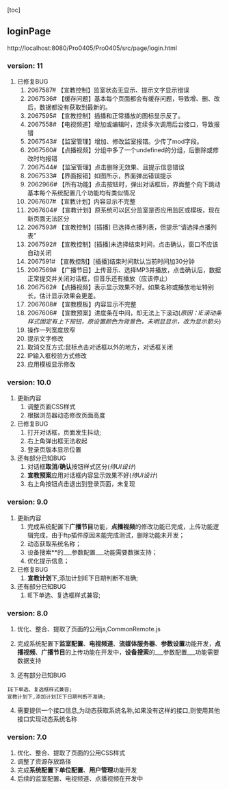 [toc]


##	loginPage

 http://localhost:8080/Pro0405/Pro0405/src/page/login.html

###	version: 11

1. 已修复BUG
   1. 2067587# 【宣教控制】监室状态无显示、提示文字显示错误
   2. 2067536# 【缓存问题】基本每个页面都会有缓存问题，导致增、删、改后，数据都没有获取到最新的。
   3. 2067595# 【宣教控制】插播和正常播放的图标显示反了。
   4. 2067558# 【电视频道】增加或编辑时，连续多次调用后台接口，导致报错
   5. 2067543# 【监室管理】增加、修改监室报错。少传了mod字段。
   6. 2067560# 【点播视频】分组中多了一个undefined的分组，后删除或修改时均报错
   7. 2067544# 【监室管理】点击删除无效果、且提示信息错误
   8. 2067533# 【界面报错】如图所示，界面弹出错误提示
   9. 2062966# 【所有功能】点击按钮时，弹出对话框后，界面整个向下跳动 基本每个系统配置几个功能均有类似情况
   10. 2067607# 【宣教计划】内容显示不完整
   11. 2067604# 【宣教计划】原系统可以区分监室是否应用监区或模板，现在新页面无法区分
   12. 2067593# 【宣教控制】[插播] 已选择点播列表，但提示“请选择点播列表”
   13. 2067592# 【宣教控制】[插播]未选择结束时间，点击确认，窗口不应该自动关闭
   14. 2067591# 【宣教控制】[插播]结束时间默认当前时间加30分钟
   15. 2067569# 【广播节目】上传音乐、选择MP3并播放，点击确认后，数据正常提交并关闭对话框，但音乐还有播放（应该停止）
   16. 2067562# 【点播视频】表示显示效果不好。如果名称或播放地址特别长，估计显示效果会更差。
   17. 2067608# 【宣教模板】内容显示不完整
   18. 2067606# 【宣教预案】进度条在中间，却无法上下滚动(_原因：IE滚动条样式固定有上下按钮，原设置颜色为背景色，未明显显示，改为显示箭头_)
   19. 操作一列宽度放窄
   20. 提示文字修改
   21. 取消交互方式:鼠标点击对话框以外的地方，对话框关闭
   22. IP输入框校验方式修改
   23. 应用模板显示修改

###	version: 10.0

1. 更新内容
   1. 调整页面CSS样式
   2. 根据浏览器动态修改页面高度
2. 已修复BUG
   1. 打开对话框，页面发生抖动;
   2. 右上角弹出框无法收起
   3. 登录页版本显示位置
3. 还有部分已知BUG
   1. 对话框**取消**/**确认**按钮样式区分(_待UI设计_)
   2. **宣教预案**应用对话框内容显示效果不好(_待UI设计_)
   3. 右上角按钮点击退出到登录页面，未复现

###	version: 9.0

1. 更新内容
   1. 完成系统配置下**广播节目**功能，**点播视频**的修改功能已完成，上传功能逻辑完成，由于ftp插件原因未能完成测试，删除功能未开发；
   2. 动态获取系统名称；
   3. 设备搜索**的___参数配置___功能需要数据支持；
   4. 优化提示信息；
2. 已修复BUG
   1. **宣教计划**下,添加计划IE下日期判断不准确;
3. 还有部分已知BUG
   1. IE下单选、复选框样式兼容;

  

###	version: 8.0

1. 优化、整合、提取了页面的公用js,CommonRemote.js

2. 完成系统配置下**监室配置**、**电视频道**、**流媒体服务器**、**参数设置**功能开发，**点播视频**、**广播节目**的上传功能在开发中，**设备搜索**的___参数配置___功能需要数据支持

3. 还有部分已知BUG

  ```
  IE下单选、复选框样式兼容;
  宣教计划下,添加计划IE下日期判断不准确;
  ```

  

4. 需要提供一个接口信息,为动态获取系统名称,如果没有这样的接口,则使用其他接口实现动态系统名称

###	version: 7.0

1. 优化、整合、提取了页面的公用CSS样式
2. 调整了资源存放路径
3. 完成**系统配置**下**单位配置**、**用户管理**功能开发
4. 后续的监室配置、电视频道、点播视频在开发中



